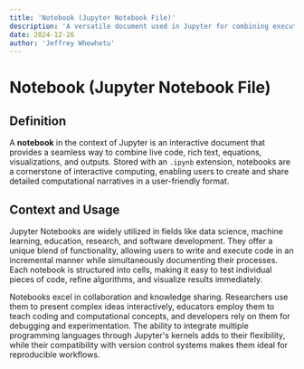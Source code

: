 ```yaml
---
title: 'Notebook (Jupyter Notebook File)'
description: 'A versatile document used in Jupyter for combining executable code, data visualizations, and narrative text in one interface.'
date: 2024-12-26
author: 'Jeffrey Whewhetu'
---
```


# Notebook (Jupyter Notebook File)

## Definition

A **notebook** in the context of Jupyter is an interactive document that provides a seamless way to combine live code, rich text, equations, visualizations, and outputs. Stored with an `.ipynb` extension, notebooks are a cornerstone of interactive computing, enabling users to create and share detailed computational narratives in a user-friendly format.

## Context and Usage

Jupyter Notebooks are widely utilized in fields like data science, machine learning, education, research, and software development. They offer a unique blend of functionality, allowing users to write and execute code in an incremental manner while simultaneously documenting their processes. Each notebook is structured into cells, making it easy to test individual pieces of code, refine algorithms, and visualize results immediately.

Notebooks excel in collaboration and knowledge sharing. Researchers use them to present complex ideas interactively, educators employ them to teach coding and computational concepts, and developers rely on them for debugging and experimentation. The ability to integrate multiple programming languages through Jupyter's kernels adds to their flexibility, while their compatibility with version control systems makes them ideal for reproducible workflows.

